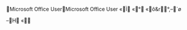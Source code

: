 ﻿Microsoft Office User                                 M i c r o s o f t   O f f i c e   U s e r    «   Ì «   ° «   ô&r   °,– `  ø

–    H «          
